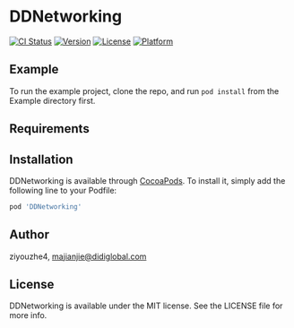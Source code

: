 # DDNetworking

[![CI Status](https://img.shields.io/travis/ziyouzhe4/DDNetworking.svg?style=flat)](https://travis-ci.org/ziyouzhe4/DDNetworking)
[![Version](https://img.shields.io/cocoapods/v/DDNetworking.svg?style=flat)](https://cocoapods.org/pods/DDNetworking)
[![License](https://img.shields.io/cocoapods/l/DDNetworking.svg?style=flat)](https://cocoapods.org/pods/DDNetworking)
[![Platform](https://img.shields.io/cocoapods/p/DDNetworking.svg?style=flat)](https://cocoapods.org/pods/DDNetworking)

## Example

To run the example project, clone the repo, and run `pod install` from the Example directory first.

## Requirements

## Installation

DDNetworking is available through [CocoaPods](https://cocoapods.org). To install
it, simply add the following line to your Podfile:

```ruby
pod 'DDNetworking'
```

## Author

ziyouzhe4, majianjie@didiglobal.com

## License

DDNetworking is available under the MIT license. See the LICENSE file for more info.
